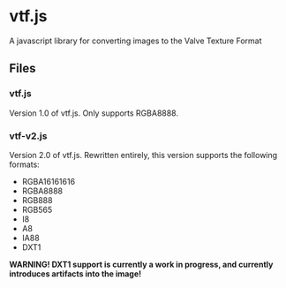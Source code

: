 # vtf.js
A javascript library for converting images to the Valve Texture Format

## Files
### vtf.js
Version 1.0 of vtf.js. Only supports RGBA8888.

### vtf-v2.js
Version 2.0 of vtf.js. Rewritten entirely, this version supports the following formats:
- RGBA16161616
- RGBA8888
- RGB888
- RGB565
- I8
- A8
- IA88
- DXT1

**WARNING! DXT1 support is currently a work in progress, and currently introduces artifacts into the image!**
